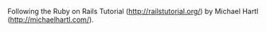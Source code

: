 Following the Ruby on Rails Tutorial (http://railstutorial.org/)
by Michael Hartl (http://michaelhartl.com/).
